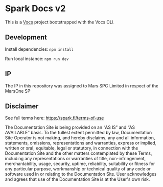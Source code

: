 # Spark Docs v2

This is a [Vocs](https://vocs.dev) project bootstrapped with the Vocs CLI.

## Development

Install dependencies:
`npm install`

Run local instance:
`npm run dev`

## IP

The IP in this repository was assigned to Mars SPC Limited in respect of the MarsOne SP

## Disclaimer
See full terms here: https://spark.fi/terms-of-use

The Documentation Site is being provided on an “AS IS” and “AS AVAILABLE” basis. To the fullest extent permitted by law, Documentation Site Operator is not making, and hereby disclaims, any and all information, statements, omissions, representations and warranties, express or implied, written or oral, equitable, legal or statutory, in connection with the Documentation Site and the other matters contemplated by these Terms, including any representations or warranties of title, non-infringement, merchantability, usage, security, uptime, reliability, suitability or fitness for any particular purpose, workmanship or technical quality of any code or software used in or relating to the Documentation Site. User acknowledges and agrees that use of the Documentation Site is at the User's own risk.
